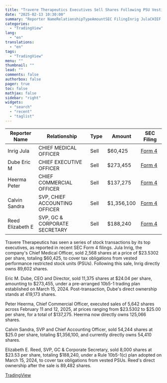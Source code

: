 ```yaml
---
title: "Travere Therapeutics Executives Sell Shares Following PSU Vesting and Under Pre-Arranged Trading Plans"
date: "2025-02-13 10:30:00"
summary: "Reporter NameRelationshipTypeAmountSEC FilingInrig JulaCHIEF MEDICAL OFFICERSell$60,425Form 4Dube Eric MCHIEF EXECUTIVE OFFICERSell$273,455Form 4Heerma PeterCHIEF COMMERCIAL OFFICERSell$137,275Form 4Calvin SandraSVP, CHIEF ACCOUNTING OFFICERSell$1,356,100Form 4Reed Elizabeth ESVP, GC &amp; CORPORATE SECRETARYSell$188,240Form 4Travere Therapeutics has seen a series of stock transactions by its top executives, as reported in recent SEC Form 4 filings. Jula Inrig,..."
categories:
  - "TradingView"
lang:
  - "en"
translations:
  - "en"
tags:
  - "TradingView"
menu: ""
thumbnail: ""
lead: ""
comments: false
authorbox: false
pager: true
toc: false
mathjax: false
sidebar: "right"
widgets:
  - "search"
  - "recent"
  - "taglist"
---
```


| Reporter Name | Relationship | Type | Amount | SEC Filing |
| --- | --- | --- | --- | --- |
| Inrig Jula | CHIEF MEDICAL OFFICER | Sell | $60,425 | [Form 4](https://www.sec.gov/Archives/edgar/data/1902368/000141588925003819/xslF345X05/form4-02132025_020211.xml) |
| Dube Eric M | CHIEF EXECUTIVE OFFICER | Sell | $273,455 | [Form 4](https://www.sec.gov/Archives/edgar/data/1763494/000141588925003820/xslF345X05/form4-02132025_020239.xml) |
| Heerma Peter | CHIEF COMMERCIAL OFFICER | Sell | $137,275 | [Form 4](https://www.sec.gov/Archives/edgar/data/1789617/000141588925003821/xslF345X05/form4-02132025_020229.xml) |
| Calvin Sandra | SVP, CHIEF ACCOUNTING OFFICER | Sell | $1,356,100 | [Form 4](https://www.sec.gov/Archives/edgar/data/1882909/000141588925003822/xslF345X05/form4-02132025_020258.xml) |
| Reed Elizabeth E | SVP, GC & CORPORATE SECRETARY | Sell | $188,240 | [Form 4](https://www.sec.gov/Archives/edgar/data/1438533/000141588925003823/xslF345X05/form4-02132025_020224.xml) |

Travere Therapeutics has seen a series of stock transactions by its top executives, as reported in recent SEC Form 4 filings. Jula Inrig, the company's Chief Medical Officer, sold 2,568 shares at a price of $23.5302 per share, totaling $60,425, to cover tax obligations from vested performance restricted stock units (PSUs). Following this sale, Inrig directly owns 89,602 shares.

Eric M. Dube, CEO and Director, sold 11,375 shares at $24.04 per share, amounting to $273,455, under a pre-arranged 10b5-1 trading plan established on March 15, 2024. Post-transaction, Dube's direct ownership stands at 419,173 shares.

Peter Heerma, Chief Commercial Officer, executed sales of 5,642 shares across February 11 and 12, 2025, at prices ranging from $23.5302 to $25.00 per share, for a total of $137,275. Heerma now directly owns 125,066 shares.

Calvin Sandra, SVP and Chief Accounting Officer, sold 54,244 shares at $25.0 per share, totaling $1,356,100, and currently directly owns 54,410 shares.

Elizabeth E. Reed, SVP, GC & Corporate Secretary, sold 8,000 shares at $23.53 per share, totaling $188,240, under a Rule 10b5-1(c) plan adopted on March 15, 2024, to cover tax obligations from vested PSUs. Reed's direct ownership after the sale is 89,482 shares.

[TradingView](https://www.tradingview.com/news/tradingview:90dc8fcbb4133:0-travere-therapeutics-executives-sell-shares-following-psu-vesting-and-under-pre-arranged-trading-plans/)
